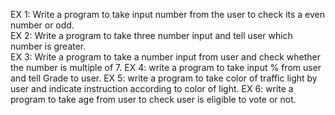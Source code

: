 EX 1: Write a program to take input number from the user to check its a even number or odd.  
EX 2: Write a program to take three number input and tell user which number is greater.  
EX 3: Write a program to take a number input from user and check whether the number is multiple of 7.
EX 4: write a program to take input % from user and tell Grade to user. 
EX 5: write a program to take color of traffic light by user and indicate instruction according to color of light.
EX 6: write a program to take age from user to check user is eligible to vote or not.
